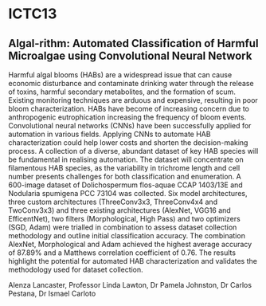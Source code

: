 # ICTC13

## Algal-rithm: Automated Classification of Harmful Microalgae using Convolutional Neural Network


Harmful algal blooms (HABs) are a widespread issue that can cause economic disturbance and contaminate drinking water through the release of toxins, harmful secondary metabolites, and the formation of scum. Existing monitoring techniques are arduous and expensive, resulting in poor bloom characterization. HABs have become of increasing concern due to anthropogenic eutrophication increasing the frequency of bloom events. Convolutional neural networks (CNNs) have been successfully applied for automation in various fields. Applying CNNs to automate HAB characterization could help lower costs and shorten the decision-making process. A collection of a diverse, abundant dataset of key HAB species will be fundamental in realising automation. The dataset will concentrate on filamentous HAB species, as the variability in trichrome length and cell number presents challenges for both classification and enumeration. A 600-image dataset of Dolichospermum flos-aquae CCAP 1403/13E and Nodularia spumigena PCC 73104 was collected. Six model architectures, three custom architectures (ThreeConv3x3, ThreeConv4x4 and TwoConv3x3) and three existing architectures (AlexNet, VGG16 and EfficentNet), two filters (Morphological, High Pass) and two optimizers (SGD, Adam) were trialled in combination to assess dataset collection methodology and outline initial classification accuracy. The combination AlexNet, Morphological and Adam achieved the highest average accuracy of 87.89% and a Matthews correlation coefficient of 0.76. The results highlight the potential for automated HAB characterization and validates the methodology used for dataset collection.  

Alenza Lancaster, Professor Linda Lawton, Dr Pamela Johnston, Dr Carlos Pestana, Dr Ismael Carloto
